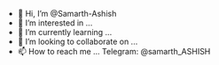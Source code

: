 - 👋 Hi, I’m @Samarth-Ashish
- 👀 I’m interested in ...
- 🌱 I’m currently learning ...
- 💞️ I’m looking to collaborate on ...
- 📫 How to reach me ... Telegram: @samarth_ASHISH

<!---
Samarth-Ashish/Samarth-Ashish is a ✨ special ✨ repository because its `README.md` (this file) appears on your GitHub profile.
You can click the Preview link to take a look at your changes.
--->
